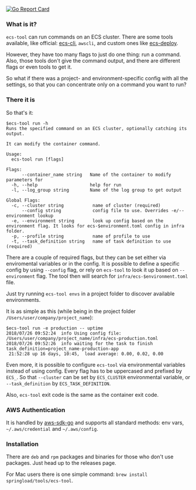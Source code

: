 [![Go Report Card](https://goreportcard.com/badge/github.com/springload/ecs-tool)](https://goreportcard.com/report/github.com/springload/ecs-tool)

### What is it?

`ecs-tool` can run commands on an ECS cluster. There are some tools available, like official: [ecs-cli](https://github.com/aws/amazon-ecs-cli), `awscli`, and custom ones like [ecs-deploy](https://github.com/springload/ecs-deploy).

However, they have too many flags to just do one thing: run a command.
Also, those tools don't give the command output, and there are different flags or even tools to get it.

So what if there was a project- and environment-specific config with all the settings, so that you can concentrate only on a command you want to run?

### There it is

So that's it:

```
$ecs-tool run -h
Runs the specified command on an ECS cluster, optionally catching its output.

It can modify the container command.

Usage:
  ecs-tool run [flags]

Flags:
      --container_name string   Name of the container to modify parameters for
  -h, --help                    help for run
  -l, --log_group string        Name of the log group to get output

Global Flags:
  -c, --cluster string           name of cluster (required)
      --config string            config file to use. Overrides -e/--environment lookup
  -e, --environment string       look up config based on the environment flag. It looks for ecs-$environment.toml config in infra folder.
  -p, --profile string           name of profile to use
  -t, --task_definition string   name of task definition to use (required)
```

There are a couple of required flags, but they can be set either via enviromental variables or in the config.
It is possible to define a specific config by using `--config` flag, or rely on `ecs-tool` to look it up based on `--environment` flag.
The tool then will search for `infra/ecs-$environment.toml` file.

Just try running `ecs-tool envs` in a project folder to discover available environments.

It is as simple as this (while being in the project folder `/Users/user/company/project_name`):

```
$ecs-tool run -e production -- uptime
2018/07/26 09:52:24  info Using config file: /Users/user/company/project_name/infra/ecs-production.toml
2018/07/26 09:52:26  info waiting for the task to finish task_definition=project_name-production-app
 21:52:28 up 16 days, 10:45,  load average: 0.00, 0.02, 0.00
```

Even more, it is possible to configure `ecs-tool` via environmental variables instead of using config. Every flag has to be uppercased and prefixed by `ECS_`.
So that `--cluster` can be set by `ECS_CLUSTER` environmental variable, or `--task_definition` by `ECS_TASK_DEFINITION`.

Also, `ecs-tool` exit code is the same as the container exit code.

### AWS Authentication

It is handled by [aws-sdk-go](https://aws.amazon.com/sdk-for-go/) and supports all standard methods: env vars, `~/.aws/credential` and `~/.aws/config`.

### Installation

There are `deb` and `rpm` packages and binaries for those who don't use packages. Just head up to the releases page.

For Mac users there is one simple command: `brew install springload/tools/ecs-tool`.
